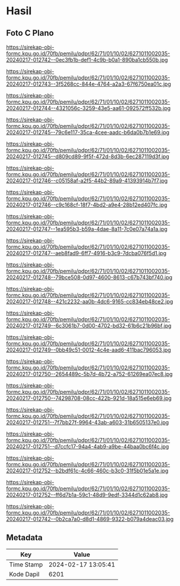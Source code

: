 # Hasil

## Foto C Plano

https://sirekap-obj-formc.kpu.go.id/70fb/pemilu/pdpr/62/71/01/10/02/6271011002035-20240217-012742--0ec3fb1b-def1-4c9b-b0a1-890ba1cb550b.jpg

https://sirekap-obj-formc.kpu.go.id/70fb/pemilu/pdpr/62/71/01/10/02/6271011002035-20240217-012743--3f5268cc-844e-4764-a2a3-67f6750ea01c.jpg

https://sirekap-obj-formc.kpu.go.id/70fb/pemilu/pdpr/62/71/01/10/02/6271011002035-20240217-012744--4321056c-3259-43e5-aa61-092572ff532b.jpg

https://sirekap-obj-formc.kpu.go.id/70fb/pemilu/pdpr/62/71/01/10/02/6271011002035-20240217-012745--79c6e117-35ca-4cee-aadc-b6da0b7b1e69.jpg

https://sirekap-obj-formc.kpu.go.id/70fb/pemilu/pdpr/62/71/01/10/02/6271011002035-20240217-012745--d809cd89-9f5f-472d-8d3b-6ec287119d3f.jpg

https://sirekap-obj-formc.kpu.go.id/70fb/pemilu/pdpr/62/71/01/10/02/6271011002035-20240217-012746--c05158af-a2f5-44b2-89a9-41393914b7f7.jpg

https://sirekap-obj-formc.kpu.go.id/70fb/pemilu/pdpr/62/71/01/10/02/6271011002035-20240217-012746--c9c168cf-18f7-4bd2-a9e4-28b12ed407fc.jpg

https://sirekap-obj-formc.kpu.go.id/70fb/pemilu/pdpr/62/71/01/10/02/6271011002035-20240217-012747--1ea595b3-b59a-4dae-8a11-7c0e07a74a1a.jpg

https://sirekap-obj-formc.kpu.go.id/70fb/pemilu/pdpr/62/71/01/10/02/6271011002035-20240217-012747--aeb8fad9-6ff7-4916-b3c9-7dcba076f5d1.jpg

https://sirekap-obj-formc.kpu.go.id/70fb/pemilu/pdpr/62/71/01/10/02/6271011002035-20240217-012748--79bce508-0d97-4600-8613-c67b743bf740.jpg

https://sirekap-obj-formc.kpu.go.id/70fb/pemilu/pdpr/62/71/01/10/02/6271011002035-20240217-012748--421c2232-aa0b-4dc6-9165-cc834eb48ce2.jpg

https://sirekap-obj-formc.kpu.go.id/70fb/pemilu/pdpr/62/71/01/10/02/6271011002035-20240217-012749--6c3061b7-0d00-4702-bd32-61b6c21b96bf.jpg

https://sirekap-obj-formc.kpu.go.id/70fb/pemilu/pdpr/62/71/01/10/02/6271011002035-20240217-012749--0bb49c51-0012-4c4e-aad6-411bac796053.jpg

https://sirekap-obj-formc.kpu.go.id/70fb/pemilu/pdpr/62/71/01/10/02/6271011002035-20240217-012750--2654489c-5b7d-4b72-a752-61269ea07ec8.jpg

https://sirekap-obj-formc.kpu.go.id/70fb/pemilu/pdpr/62/71/01/10/02/6271011002035-20240217-012750--74298708-08cc-422b-921d-18a515e6eb69.jpg

https://sirekap-obj-formc.kpu.go.id/70fb/pemilu/pdpr/62/71/01/10/02/6271011002035-20240217-012751--7f7bb27f-9964-43ab-a603-31b6505137e0.jpg

https://sirekap-obj-formc.kpu.go.id/70fb/pemilu/pdpr/62/71/01/10/02/6271011002035-20240217-012751--d7ccfc17-94a4-4ab9-a9be-44baa0bc6f4c.jpg

https://sirekap-obj-formc.kpu.go.id/70fb/pemilu/pdpr/62/71/01/10/02/6271011002035-20240217-012752--b2bdf61c-4c66-460c-b3c0-31f5b01e5a1e.jpg

https://sirekap-obj-formc.kpu.go.id/70fb/pemilu/pdpr/62/71/01/10/02/6271011002035-20240217-012752--ff6d7b1a-59c1-48d9-9edf-3344d1c62ab8.jpg

https://sirekap-obj-formc.kpu.go.id/70fb/pemilu/pdpr/62/71/01/10/02/6271011002035-20240217-012742--0b2ca7a0-d8d1-4869-9322-b079a4deac03.jpg


## Metadata

| Key        | Value               |
| ---------- | ------------------- |
| Time Stamp | 2024-02-17 13:05:41 |
| Kode Dapil | 6201                |



